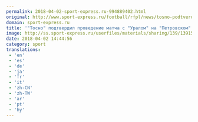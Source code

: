 ```yaml
---
permalink: 2018-04-02-sport-express.ru-994889402.html
original: http://www.sport-express.ru/football/rfpl/news/tosno-podtverdil-provedenie-matcha-s-uralom-na-petrovskom-1391517/
domain: sport-express.ru
title: '"Тосно" подтвердил проведение матча с "Уралом" на "Петровском"'
image: http://ss.sport-express.ru/userfiles/materials/sharing/139/1391517.jpg
date: 2018-04-02 14:44:56
category: sport
translations: 
 - 'en'
 - 'es'
 - 'de'
 - 'ja'
 - 'fr'
 - 'it'
 - 'zh-CN'
 - 'zh-TW'
 - 'ar'
 - 'pt'
 - 'hy'
---
```


